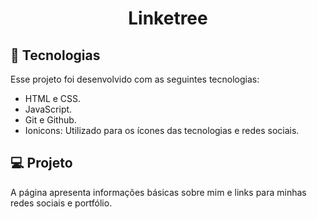 <h1 align="center"> Linketree </h1>

## 🚀 Tecnologias

Esse projeto foi desenvolvido com as seguintes tecnologias:

- HTML e CSS.
- JavaScript.
- Git e Github.
- Ionicons: Utilizado para os ícones das tecnologias e redes sociais.

## 💻 Projeto

A página apresenta informações básicas sobre mim e links para minhas redes sociais e portfólio.